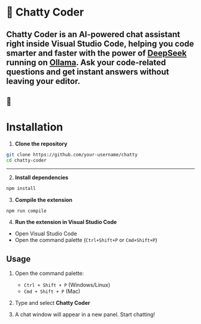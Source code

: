 # 💬 Chatty Coder

## Chatty Coder is an AI-powered chat assistant right inside Visual Studio Code, helping you code smarter and faster with the power of [DeepSeek](https://deepseek.com) running on [Ollama](https://ollama.com). Ask your code-related questions and get instant answers without leaving your editor.
🌱
---


# Installation

1. **Clone the repository**

```bash
git clone https://github.com/your-username/chatty  
cd chatty-coder  
```

---

2. **Install dependencies**

```bash
npm install  
```

3. **Compile the extension**  

```bash
npm run compile  
```

4. **Run the extension in Visual Studio Code**  

- Open Visual Studio Code  
- Open the command palette (`Ctrl+Shift+P` or `Cmd+Shift+P`)  

## Usage  

1. Open the command palette:  
   - `Ctrl + Shift + P` (Windows/Linux)  
   - `Cmd + Shift + P` (Mac)  

2. Type and select **Chatty Coder**  

3. A chat window will appear in a new panel. Start chatting!
```
